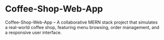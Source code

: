 # Coffee-Shop-Web-App
Coffee-Shop-Web-App – A collaborative MERN stack project that simulates a real-world coffee shop, featuring menu browsing, order management, and a responsive user interface.
